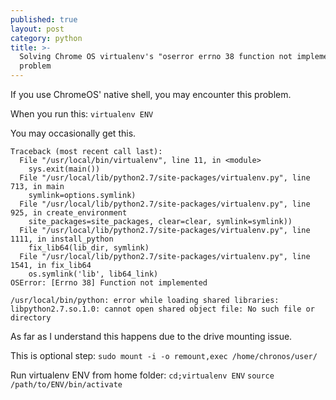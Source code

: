 ```yaml
---
published: true
layout: post
category: python
title: >-
  Solving Chrome OS virtualenv's "oserror errno 38 function not implemented"
  problem
---
```

If you use ChromeOS' native shell, you may encounter this problem.

When you run this:
`virtualenv ENV`

You may occasionally get this.
```
Traceback (most recent call last):
  File "/usr/local/bin/virtualenv", line 11, in <module>
    sys.exit(main())
  File "/usr/local/lib/python2.7/site-packages/virtualenv.py", line 713, in main
    symlink=options.symlink)
  File "/usr/local/lib/python2.7/site-packages/virtualenv.py", line 925, in create_environment
    site_packages=site_packages, clear=clear, symlink=symlink))
  File "/usr/local/lib/python2.7/site-packages/virtualenv.py", line 1111, in install_python
    fix_lib64(lib_dir, symlink)
  File "/usr/local/lib/python2.7/site-packages/virtualenv.py", line 1541, in fix_lib64
    os.symlink('lib', lib64_link)
OSError: [Errno 38] Function not implemented
```

`/usr/local/bin/python: error while loading shared libraries: libpython2.7.so.1.0: cannot open shared object file: No such file or directory`

As far as I understand this happens due to the drive mounting issue.

This is optional step:
`sudo mount -i -o remount,exec /home/chronos/user/`

Run virtualenv ENV from home folder:
`cd;virtualenv ENV`
`source /path/to/ENV/bin/activate`